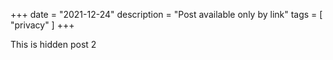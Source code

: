 +++
date = "2021-12-24"
description = "Post available only by link"
tags = [
    "privacy"
]
+++

This is hidden post 2